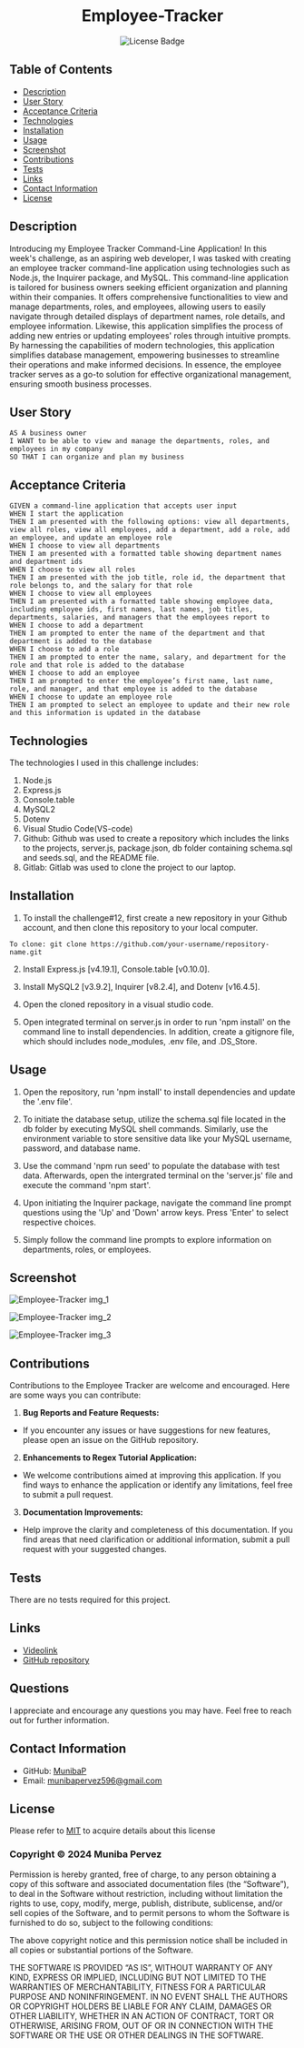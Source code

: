 <div align ="center">

# Employee-Tracker

![License Badge](https://shields.io/badge/license-MIT-blue)
</div>

## Table of Contents
- [Description](#description)
- [User Story](#user-story)
- [Acceptance Criteria](#acceptance-criteria)
- [Technologies](#technologies)
- [Installation](#installation)
- [Usage](#usage)
- [Screenshot](#screenshot)
- [Contributions](#contributions)
- [Tests](#tests)
- [Links](#links)
- [Contact Information](#contact-information)
- [License](#license)

## Description
Introducing my Employee Tracker Command-Line Application! In this week's challenge, as an aspiring web developer, I was tasked with creating an employee tracker command-line application using technologies such as Node.js, the Inquirer package, and MySQL. This command-line application is tailored for business owners seeking efficient organization and planning within their companies. It offers comprehensive functionalities to view and manage departments, roles, and employees, allowing users to easily navigate through detailed displays of department names, role details, and employee information. Likewise, this application simplifies the process of adding new entries or updating employees' roles through intuitive prompts. By harnessing the capabilities of modern technologies, this application simplifies database management, empowering businesses to streamline their operations and make informed decisions. In essence, the employee tracker serves as a go-to solution for effective organizational management, ensuring smooth business processes.  

## User Story
```
AS A business owner
I WANT to be able to view and manage the departments, roles, and employees in my company
SO THAT I can organize and plan my business

```

## Acceptance Criteria
```
GIVEN a command-line application that accepts user input
WHEN I start the application
THEN I am presented with the following options: view all departments, view all roles, view all employees, add a department, add a role, add an employee, and update an employee role
WHEN I choose to view all departments
THEN I am presented with a formatted table showing department names and department ids
WHEN I choose to view all roles
THEN I am presented with the job title, role id, the department that role belongs to, and the salary for that role
WHEN I choose to view all employees
THEN I am presented with a formatted table showing employee data, including employee ids, first names, last names, job titles, departments, salaries, and managers that the employees report to
WHEN I choose to add a department
THEN I am prompted to enter the name of the department and that department is added to the database
WHEN I choose to add a role
THEN I am prompted to enter the name, salary, and department for the role and that role is added to the database
WHEN I choose to add an employee
THEN I am prompted to enter the employee’s first name, last name, role, and manager, and that employee is added to the database
WHEN I choose to update an employee role
THEN I am prompted to select an employee to update and their new role and this information is updated in the database 
```

## Technologies
The technologies I used in this challenge includes:

1. Node.js
2. Express.js
3. Console.table
4. MySQL2
5. Dotenv 
6. Visual Studio Code(VS-code)
7. Github: Github was used to create a repository which includes the links to the projects, server.js, package.json, db folder containing schema.sql and seeds.sql, and the README file.
8. Gitlab: Gitlab was used to clone the project to our laptop.

## Installation
1. To install the challenge#12, first create a new repository in your Github account, and then clone this repository to your local computer. 
```
To clone: git clone https://github.com/your-username/repository-name.git   
```           
2. Install Express.js [v4.19.1], Console.table [v0.10.0].

3. Install MySQL2 [v3.9.2], Inquirer [v8.2.4], and Dotenv [v16.4.5].

4. Open the cloned repository in a visual studio code.

5. Open integrated terminal on server.js in order to run 'npm install' on the command line to install dependencies. In addition, create a gitignore file, which should includes node_modules, .env file, and .DS_Store. 

## Usage
1. Open the repository, run 'npm install' to install dependencies and update the '.env file'.

2. To initiate the database setup, utilize the schema.sql file located in the db folder by executing MySQL shell commands. Similarly, use the environment variable to store sensitive data like your MySQL username, password, and database name.

3. Use the command 'npm run seed' to populate the database with test data. Afterwards, open the intergrated terminal on the 'server.js' file and execute the command 'npm start'.

4. Upon initiating the Inquirer package, navigate the command line prompt questions using the 'Up' and 'Down' arrow keys. Press 'Enter' to select respective choices.

5. Simply follow the command line prompts to explore information on departments, roles, or employees.

## Screenshot
![Employee-Tracker img_1](/assets/gist_img_1.jpeg)

![Employee-Tracker img_2](/assets/gist_img_1.jpeg)

![Employee-Tracker img_3](/assets/gist_img_1.jpeg)

## Contributions
Contributions to the Employee Tracker are welcome and encouraged. Here are some ways you can contribute:

1. **Bug Reports and Feature Requests:**
  - If you encounter any issues or have suggestions for new features, please open an issue on the GitHub repository.
    
2. **Enhancements to Regex Tutorial Application:**
  -  We welcome contributions aimed at improving this application. If you find ways to enhance the application or identify any limitations, feel free to submit a pull request.

3. **Documentation Improvements:**
  - Help improve the clarity and completeness of this documentation. If you find areas that need clarification or additional information, submit a pull request with your suggested changes.     

## Tests
There are no tests required for this project.

## Links
- [Videolink]()
- [GitHub repository](https://github.com/MunibaP/Employee-Tracker.git)
  
## Questions
I appreciate and encourage any questions you may have. Feel free to reach out for further information.
  
## Contact Information
- GitHub: [MunibaP](https://github.com/MunibaP)
- Email: munibapervez596@gmail.com

## License
Please refer to [MIT]() to acquire details about this license 

### Copyright © 2024 Muniba Pervez

Permission is hereby granted, free of charge, to any person obtaining a copy of this software and associated documentation files (the “Software”), to deal in the Software without restriction, including without limitation the rights to use, copy, modify, merge, publish, distribute, sublicense, and/or sell copies of the Software, and to permit persons to whom the Software is furnished to do so, subject to the following conditions:

The above copyright notice and this permission notice shall be included in all copies or substantial portions of the Software.

THE SOFTWARE IS PROVIDED “AS IS”, WITHOUT WARRANTY OF ANY KIND, EXPRESS OR IMPLIED, INCLUDING BUT NOT LIMITED TO THE WARRANTIES OF MERCHANTABILITY, FITNESS FOR A PARTICULAR PURPOSE AND NONINFRINGEMENT. IN NO EVENT SHALL THE AUTHORS OR COPYRIGHT HOLDERS BE LIABLE FOR ANY CLAIM, DAMAGES OR OTHER LIABILITY, WHETHER IN AN ACTION OF CONTRACT, TORT OR OTHERWISE, ARISING FROM, OUT OF OR IN CONNECTION WITH THE SOFTWARE OR THE USE OR OTHER DEALINGS IN THE SOFTWARE.

